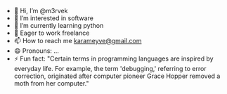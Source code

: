 - 👋 Hi, I’m @m3rvek
- 👀 I’m interested in software
- 🌱 I’m currently learning python
- 💞️ Eager to work freelance
- 📫 How to reach me karameyve@gmail.com
- 😄 Pronouns: ...
- ⚡ Fun fact: "Certain terms in programming languages are inspired by everyday life.
   For example, the term 'debugging,' referring to error correction, originated after computer pioneer Grace Hopper removed a moth from her computer."

<!---
m3rvek/m3rvek is a ✨ special ✨ repository because its `README.md` (this file) appears on your GitHub profile.
You can click the Preview link to take a look at your changes.
--->
